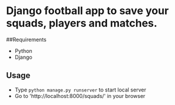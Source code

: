 Django football app to save your squads, players and matches.
========
##Requirements
* Python
* Django

## Usage

* Type `python manage.py runserver` to start local server
* Go to 'http://localhost:8000/squads/' in your browser
